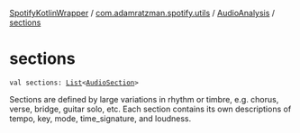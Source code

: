 [SpotifyKotlinWrapper](../../index.md) / [com.adamratzman.spotify.utils](../index.md) / [AudioAnalysis](index.md) / [sections](./sections.md)

# sections

`val sections: `[`List`](https://kotlinlang.org/api/latest/jvm/stdlib/kotlin.collections/-list/index.html)`<`[`AudioSection`](../-audio-section/index.md)`>`

Sections are defined by large variations in rhythm or timbre, e.g. chorus, verse, bridge, guitar
solo, etc. Each section contains its own descriptions of tempo, key, mode, time_signature, and loudness.

